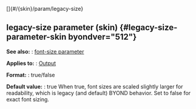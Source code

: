 []{#/{skin}/param/legacy-size}
  ## legacy-size parameter (skin) {#legacy-size-parameter-skin byondver="512"}
  **See also:**
  :   [font-size parameter](ref/%7Bskin%7D/param/font-size)
  <!-- -->
  **Applies to:**
  :   [Output](ref/%7Bskin%7D/control/output)
  <!-- -->
  **Format:**
  :   true/false
  <!-- -->
  **Default value:**
  :   true
  When true, font sizes are scaled slightly larger for readability, which
  is legacy (and default) BYOND behavior. Set to false for exact font
  sizing.